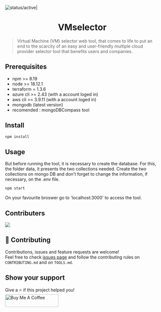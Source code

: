 ![status/active](https://img.shields.io/badge/STATUS-ACTIVE-%23059669?style=flat-square)|

<h1 align="center">VMselector</h1>

> Virtual Machine (VM) selector web tool, that comes to life to put an end to the scarcity of an easy and user-friendly multiple cloud provider selector tool that benefits users and companies.

## Prerequisites
- npm >= 8.19
- node >= 18.12.1
- terraform = 1.3.6
- azure cli >= 2.43 (with a account loged in)
- aws cli >= 3.9.11 (with a account loged in)
- mongodb (latest version)
- recomended : mongoDBCompass tool

## Install

```sh
npm install
```

## Usage

But before running the tool, it is necessary to create the database. For this, the folder data, it presents the two collections needed. Create the two collections on mongo DB and don't forget to change the information, if necessary, on the .env file.

```sh
npm start
```

On your favourite broswer go to 'localhost:3000' to access the tool.

## Contributers

[![](https://github.com/rerf19.png?size=50)](https://github.com/rerf19)

## 🤝 Contributing

Contributions, issues and feature requests are welcome!<br />Feel free to check [issues page](https://github.com/rerf19/VMselector/issues) and follow the contributing rules on `CONTRIBUTING.md` and on `TOOLS.md`.

## Show your support

Give a ⭐️ if this project helped you!
<br>
<a href="https://www.buymeacoffee.com/rerf19" target="_blank"><img src="https://cdn.buymeacoffee.com/buttons/default-orange.png" alt="Buy Me A Coffee" height="41" width="174"></a>